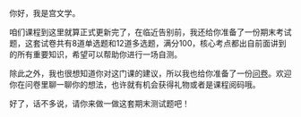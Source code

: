 
你好，我是宫文学。

咱们课程到这里就算正式更新完了，在临近告别前，我还给你准备了一份期末考试题，这套试卷共有8道单选题和12道多选题，满分100，核心考点都出自前面讲到的所有重要知识，希望可以帮助你进行一场自测。

除此之外，我也很想知道你对这门课的建议，所以我也给你准备了一份[问卷](https://jinshuju.net/f/pcwmct)。欢迎你在问卷里聊一聊你的想法，也许就有机会获得礼物或者是课程阅码哦。

好了，话不多说，请你来做一做这套期末测试题吧！

[<img src="https://static001.geekbang.org/resource/image/28/a4/28d1be62669b4f3cc01c36466bf811a4.png" alt="">](http://time.geekbang.org/quiz/intro?act_id=211&amp;exam_id=637)
